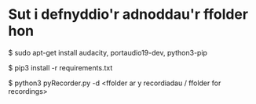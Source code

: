 # Sut i defnyddio'r adnoddau'r ffolder hon

$ sudo apt-get install audacity, portaudio19-dev, python3-pip

$ pip3 install -r requirements.txt

$ python3 pyRecorder.py -d <ffolder ar y recordiadau / ffolder for recordings>
